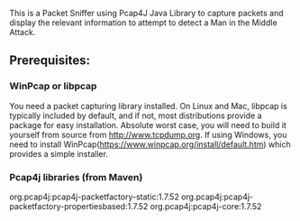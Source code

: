 This is a Packet Sniffer using Pcap4J Java Library to capture packets and display the relevant information to attempt to detect a Man in the Middle Attack.

## Prerequisites:

### WinPcap or libpcap
You need a packet capturing library installed. On Linux and Mac, libpcap is typically included by default, and if not, most distributions provide a package for easy installation. Absolute worst case, you will need to build it yourself from source from http://www.tcpdump.org. If using Windows, you need to install WinPcap(https://www.winpcap.org/install/default.htm) which provides a simple installer.

### Pcap4j libraries (from Maven)
org.pcap4j:pcap4j-packetfactory-static:1.7.52
org.pcap4j:pcap4j-packetfactory-propertiesbased:1.7.52
org.pcap4j:pcap4j-core:1.7.52
